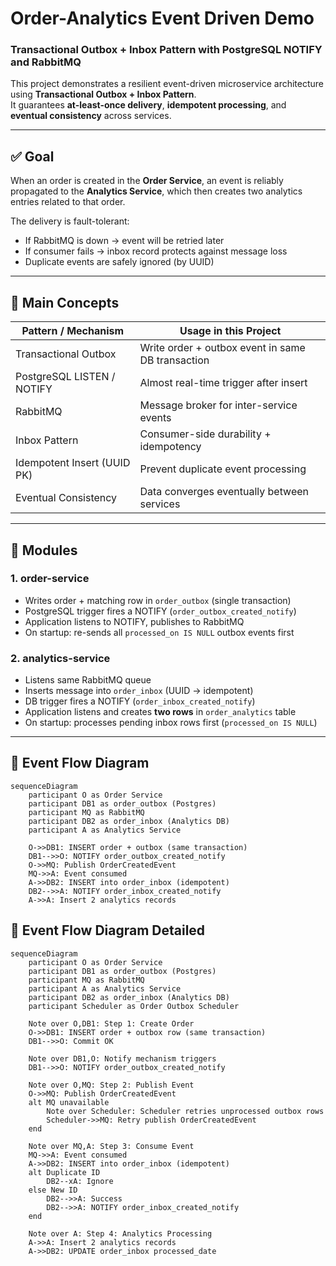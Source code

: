 # Order-Analytics Event Driven Demo  
### Transactional Outbox + Inbox Pattern with PostgreSQL NOTIFY and RabbitMQ

This project demonstrates a resilient event-driven microservice architecture using **Transactional Outbox + Inbox Pattern**.  
It guarantees **at-least-once delivery**, **idempotent processing**, and **eventual consistency** across services.

---

## ✅ Goal

When an order is created in the **Order Service**, an event is reliably propagated to the **Analytics Service**, which then creates two analytics entries related to that order.

The delivery is fault-tolerant:
- If RabbitMQ is down → event will be retried later
- If consumer fails → inbox record protects against message loss
- Duplicate events are safely ignored (by UUID)

---

## 🧩 Main Concepts

| Pattern / Mechanism             | Usage in this Project |
|----------------------------------|------------------------|
| Transactional Outbox             | Write order + outbox event in same DB transaction |
| PostgreSQL LISTEN / NOTIFY       | Almost real-time trigger after insert |
| RabbitMQ                         | Message broker for inter-service events |
| Inbox Pattern                    | Consumer-side durability + idempotency |
| Idempotent Insert (UUID PK)      | Prevent duplicate event processing |
| Eventual Consistency             | Data converges eventually between services |

---

## 📁 Modules

### 1. order-service
- Writes order + matching row in `order_outbox` (single transaction)
- PostgreSQL trigger fires a NOTIFY (`order_outbox_created_notify`)
- Application listens to NOTIFY, publishes to RabbitMQ
- On startup: re-sends all `processed_on IS NULL` outbox events first

### 2. analytics-service
- Listens same RabbitMQ queue
- Inserts message into `order_inbox` (UUID → idempotent)
- DB trigger fires a NOTIFY (`order_inbox_created_notify`)
- Application listens and creates **two rows** in `order_analytics` table
- On startup: processes pending inbox rows first (`processed_on IS NULL`)

---

## 🔁 Event Flow Diagram

```mermaid
sequenceDiagram
    participant O as Order Service
    participant DB1 as order_outbox (Postgres)
    participant MQ as RabbitMQ
    participant DB2 as order_inbox (Analytics DB)
    participant A as Analytics Service

    O->>DB1: INSERT order + outbox (same transaction)
    DB1-->>O: NOTIFY order_outbox_created_notify
    O->>MQ: Publish OrderCreatedEvent
    MQ->>A: Event consumed
    A->>DB2: INSERT into order_inbox (idempotent)
    DB2-->>A: NOTIFY order_inbox_created_notify
    A->>A: Insert 2 analytics records
````

## 🔁 Event Flow Diagram Detailed

```mermaid
sequenceDiagram
    participant O as Order Service
    participant DB1 as order_outbox (Postgres)
    participant MQ as RabbitMQ
    participant A as Analytics Service
    participant DB2 as order_inbox (Analytics DB)
    participant Scheduler as Order Outbox Scheduler

    Note over O,DB1: Step 1: Create Order
    O->>DB1: INSERT order + outbox row (same transaction)
    DB1-->>O: Commit OK

    Note over DB1,O: Notify mechanism triggers
    DB1-->>O: NOTIFY order_outbox_created_notify

    Note over O,MQ: Step 2: Publish Event
    O->>MQ: Publish OrderCreatedEvent
    alt MQ unavailable
        Note over Scheduler: Scheduler retries unprocessed outbox rows
        Scheduler->>MQ: Retry publish OrderCreatedEvent
    end

    Note over MQ,A: Step 3: Consume Event
    MQ->>A: Event consumed
    A->>DB2: INSERT into order_inbox (idempotent)
    alt Duplicate ID
        DB2--xA: Ignore
    else New ID
        DB2-->>A: Success
        DB2-->>A: NOTIFY order_inbox_created_notify
    end

    Note over A: Step 4: Analytics Processing
    A->>A: Insert 2 analytics records
    A->>DB2: UPDATE order_inbox processed_date

